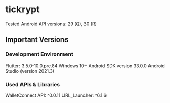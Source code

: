 # tickrypt

Tested Android API versions: 29 (Q), 30 (R)

## Important Versions

### Development Environment
Flutter: 3.5.0-10.0.pre.84
Windows 10+
Android SDK version 33.0.0
Android Studio (version 2021.3)

### Used APIs & Libraries
WalletConnect API: ^0.0.11
URL_Launcher: ^6.1.6


